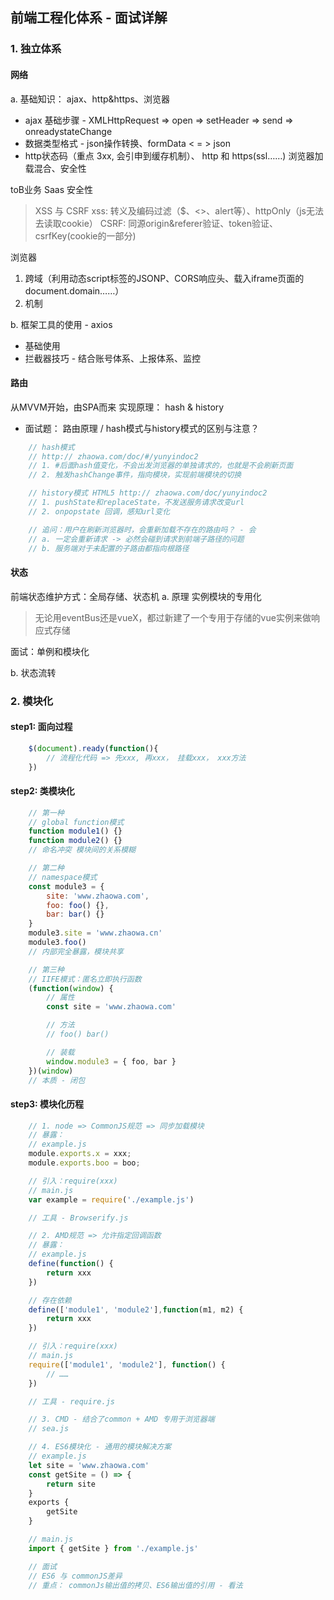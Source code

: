## 前端工程化体系 - 面试详解
### 1. 独立体系
#### 网络
a. 基础知识： ajax、http&https、浏览器
* ajax 基础步骤 - XMLHttpRequest => open => setHeader => send => onreadystateChange
* 数据类型格式 - json操作转换、formData < = > json
* http状态码（重点 3xx, 会引申到缓存机制）、 http 和 https(ssl……) 浏览器加载混合、安全性

toB业务 Saas
安全性
> XSS 与 CSRF
xss: 转义及编码过滤（$、<>、alert等）、httpOnly（js无法去读取cookie）
CSRF: 同源origin&referer验证、token验证、csrfKey(cookie的一部分)

浏览器 
1. 跨域（利用动态script标签的JSONP、CORS响应头、载入iframe页面的document.domain……）
2. 机制

b. 框架工具的使用 - axios
* 基础使用
* 拦截器技巧 - 结合账号体系、上报体系、监控

#### 路由
从MVVM开始，由SPA而来
实现原理： hash & history
* 面试题： 路由原理 / hash模式与history模式的区别与注意？
```js
    // hash模式
    // http:// zhaowa.com/doc/#/yunyindoc2
    // 1. #后面hash值变化，不会出发浏览器的单独请求的，也就是不会刷新页面 
    // 2. 触发hashChange事件，指向模块，实现前端模块的切换

    // history模式 HTML5 http:// zhaowa.com/doc/yunyindoc2
    // 1. pushState和replaceState，不发送服务请求改变url
    // 2. onpopstate 回调，感知url变化

    // 追问：用户在刷新浏览器时，会重新加载不存在的路由吗？ - 会
    // a. 一定会重新请求 -> 必然会碰到请求到前端子路径的问题
    // b. 服务端对于未配置的子路由都指向根路径
```

#### 状态
前端状态维护方式：全局存储、状态机
a. 原理 实例模块的专用化
> 无论用eventBus还是vueX，都过新建了一个专用于存储的vue实例来做响应式存储

面试：单例和模块化

b. 状态流转

### 2. 模块化
#### step1: 面向过程
```js
    $(document).ready(function(){
        // 流程化代码 => 先xxx, 再xxx， 挂载xxx， xxx方法
    })
```

#### step2: 类模块化
```js
    // 第一种
    // global function模式
    function module1() {}
    function module2() {}
    // 命名冲突 模块间的关系模糊

    // 第二种
    // namespace模式
    const module3 = {
        site: 'www.zhaowa.com',
        foo: foo() {},
        bar: bar() {}
    }
    module3.site = 'www.zhaowa.cn'
    module3.foo()
    // 内部完全暴露，模块共享

    // 第三种
    // IIFE模式：匿名立即执行函数
    (function(window) {
        // 属性
        const site = 'www.zhaowa.com'

        // 方法
        // foo() bar()

        // 装载
        window.module3 = { foo, bar }
    })(window)
    // 本质 - 闭包
```

#### step3: 模块化历程
```js
    // 1. node => CommonJS规范 => 同步加载模块
    // 暴露：
    // example.js
    module.exports.x = xxx;
    module.exports.boo = boo;

    // 引入：require(xxx)
    // main.js
    var example = require('./example.js')

    // 工具 - Browserify.js

    // 2. AMD规范 => 允许指定回调函数
    // 暴露：
    // example.js
    define(function() {
        return xxx
    })

    // 存在依赖
    define(['module1', 'module2'],function(m1, m2) {
        return xxx
    })

    // 引入：require(xxx)
    // main.js
    require(['module1', 'module2'], function() {
        // ……
    })

    // 工具 - require.js

    // 3. CMD - 结合了common + AMD 专用于浏览器端
    // sea.js

    // 4. ES6模块化 - 通用的模块解决方案
    // example.js
    let site = 'www.zhaowa.com'
    const getSite = () => {
        return site
    }
    exports {
        getSite
    }

    // main.js
    import { getSite } from './example.js'

    // 面试
    // ES6 与 commonJS差异
    // 重点： commonJs输出值的拷贝、ES6输出值的引用 - 看法
```


